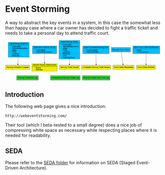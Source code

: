 # Event Storming

A way to abstract the key events in a system, in this
case the somewhat less than happy case where a car owner
has decided to fight a traffic ticket and needs to take
a personal day to attend traffic court.

![Events](images/Events.png)

## Introduction

The following web page gives a nice introduction:

	http://webeventstorming.com/

Their tool (which I beta-tested to a small degree) does
a nice job of compressing white space as necessary while
respecting places where it is needed for readability.

## SEDA

Please refer to the [SEDA folder](SEDA/) for information
on SEDA (Staged Event-Driven Architecture).
